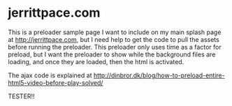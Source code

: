 # jerrittpace.com

This is a preloader sample page I want to include on my main splash page at http://jerrittpace.com, but I need help to get the code to pull the assets before running the preloader.  This preloader only uses time as a factor for preload, but I want the preloader to show while the background files are loading, and once they are loaded, then the html is activated.


The ajax code is explained at 
http://dinbror.dk/blog/how-to-preload-entire-html5-video-before-play-solved/

TESTER!!

